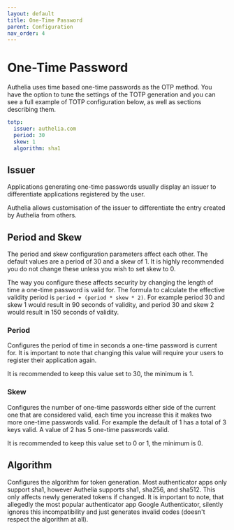 ```yaml
---
layout: default
title: One-Time Password
parent: Configuration
nav_order: 4
---
```


# One-Time Password

Authelia uses time based one-time passwords as the OTP method. You have 
the option to tune the settings of the TOTP generation and you can see a
full example of TOTP configuration below, as well as sections describing them.

```yaml
totp:
  issuer: authelia.com
  period: 30
  skew: 1
  algorithm: sha1
```

        
## Issuer

Applications generating one-time passwords usually display an issuer to
differentiate applications registered by the user.

Authelia allows customisation of the issuer to differentiate the entry created
by Authelia from others.

## Period and Skew

The period and skew configuration parameters affect each other. The default values are
a period of 30 and a skew of 1. It is highly recommended you do not change these unless
you wish to set skew to 0.

The way you configure these affects security by changing the length of time a one-time
password is valid for. The formula to calculate the effective validity period is 
`period + (period * skew * 2)`. For example period 30 and skew 1 would result in 90 
seconds of validity, and period 30 and skew 2 would result in 150 seconds of validity.


### Period

Configures the period of time in seconds a one-time password is current for. It is important
to note that changing this value will require your users to register their application again.

It is recommended to keep this value set to 30, the minimum is 1.
  
### Skew

Configures the number of one-time passwords either side of the current one that are
considered valid, each time you increase this it makes two more one-time passwords valid. 
For example the default of 1 has a total of 3 keys valid. A value of 2 has 5 one-time passwords 
valid.

It is recommended to keep this value set to 0 or 1, the minimum is 0.


## Algorithm

Configures the algorithm for token generation. Most authenticator apps only support sha1, however Authelia
supports sha1, sha256, and sha512. This only affects newly generated tokens if changed. It is important
to note, that allegedly the most popular authenticator app Google Authenticator, silently ignores this
incompatibility and just generates invalid codes (doesn't respect the  algorithm at all).